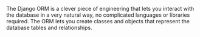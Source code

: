 The Django ORM is a clever piece of engineering that lets you interact with the database in a very natural way, no complicated languages or libraries required.
The ORM lets you create classes and objects that represent the database tables and relationships.

